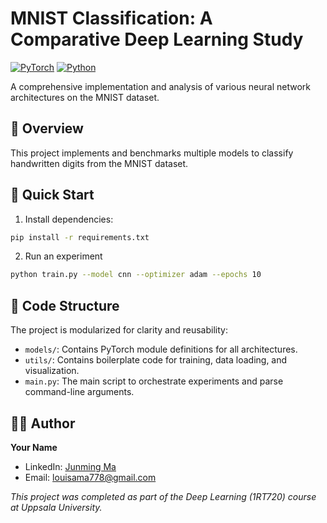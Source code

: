 # MNIST Classification: A Comparative Deep Learning Study

[![PyTorch](https://img.shields.io/badge/PyTorch-%23EE4C2C.svg?style=for-the-badge&logo=PyTorch&logoColor=white)](https://pytorch.org/)
[![Python](https://img.shields.io/badge/python-3.8%2B-blue)](https://www.python.org/)

A comprehensive implementation and analysis of various neural network architectures on the MNIST dataset.

## 📖 Overview

This project implements and benchmarks multiple models to classify handwritten digits from the MNIST dataset.

## 🚀 Quick Start

1. Install dependencies:
```bash
pip install -r requirements.txt
 ```

2. Run an experiment
 ```bash
python train.py --model cnn --optimizer adam --epochs 10
 ```

 ## 📁 Code Structure

The project is modularized for clarity and reusability:
- `models/`: Contains PyTorch module definitions for all architectures.
- `utils/`: Contains boilerplate code for training, data loading, and visualization.
- `main.py`: The main script to orchestrate experiments and parse command-line arguments.

## 👨‍💻 Author

**Your Name**
- LinkedIn: [Junming Ma](https://linkedin.com/in/junmingma)
- Email: louisama778@gmail.com

*This project was completed as part of the Deep Learning (1RT720) course at Uppsala University.*